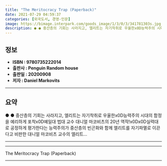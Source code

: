 ```yaml
---
title: "The Meritocracy Trap (Paperback)"
date: 2021-07-29 04:59:37
categories: [외국도서, 경영-인문]
image: https://bimage.interpark.com/goods_image/1/3/0/3/341781303s.jpg
description: ● ● 중산층의 기회는 사라지고, 엘리트는 자기착취로 우울한x0D능력주의 시대의 함정을 예리하게 포착x0D예일대 법대 교수 대니얼 마코비츠의 20년 역작!x0Dx0D실력대로 공정하게 평가한다는 능력주의가 중산층의 빈곤화와 함께 엘리트를 자기파멸로 이끈다고 비판한 대니얼 마코비츠 교수
---
```


## **정보**

- **ISBN : 9780735222014**
- **출판사 : Penguin Random house**
- **출판일 : 20200908**
- **저자 : Daniel Markovits**

------



## **요약**

●  ●  중산층의 기회는 사라지고, 엘리트는 자기착취로 우울한x0D능력주의 시대의 함정을 예리하게 포착x0D예일대 법대 교수 대니얼 마코비츠의 20년 역작!x0Dx0D실력대로 공정하게 평가한다는 능력주의가 중산층의 빈곤화와 함께 엘리트를 자기파멸로 이끈다고 비판한 대니얼 마코비츠 교수의 엘리트... 

------



------


The Meritocracy Trap (Paperback) 

------



